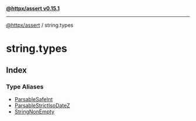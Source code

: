 [**@httpx/assert v0.15.1**](../README.md)

***

[@httpx/assert](../README.md) / string.types

# string.types

## Index

### Type Aliases

- [ParsableSafeInt](type-aliases/ParsableSafeInt.md)
- [ParsableStrictIsoDateZ](type-aliases/ParsableStrictIsoDateZ.md)
- [StringNonEmpty](type-aliases/StringNonEmpty.md)
